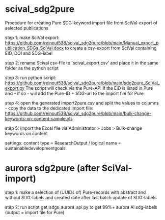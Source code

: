 # scival_sdg2pure
Procedure for creating Pure SDG-keyword import file from SciVal-export of selected publications 

step 1: make SciVal export: https://github.com/reinout538/scival_sdg2pure/blob/main/Manual_export_publication_SDGs_SciVal.docx to create a csv-export from SciVal containing EID, DOI and SDG-label

step 2: rename Scival csv-file to 'scival_export.csv' and place it in the same folder as the python script

step 3: run python script: https://github.com/reinout538/scival_sdg2pure/blob/main/sdg2pure_SciVal_export.py The script will check via the Pure-API if the EID is listed in Pure and - if so - will add the Pure-ID + SDG-uri to the import file for Pure

step 4: open the generated import2pure.csv and split the values to columns - copy the data to the dedicated import file: https://github.com/reinout538/scival_sdg2pure/blob/main/bulk-change-keywords-on-content-sample.xls

step 5: import the Excel file via Administrator > Jobs > Bulk-change keywords on content

settings: content type = ResearchOutput / logical name = sustainabledevelopmentgoals

# aurora sdg2pure (after SciVal-import)

step 1: make a selection of (UUIDs of) Pure-records with abstract and without SDG-labels and created date after last batch update of SDG-labels

step 2: run script get_sdgs_aurora_api.py to get 99%+ aurora AI sdg-labels (output = import file for Pure)
